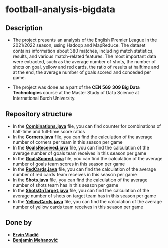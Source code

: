 # football-analysis-bigdata

## Description
- The project presents an analysis of the English Premier League in the 2021/2022 season, using Hadoop and MapReduce. The dataset contains information about 380 matches, including match statistics, results, and various match-related features. The most important data were extracted, such as the average number of shots, the number of shots on goal, yellow and red cards, the ratio of results at halftime and at the end, the average number of goals scored and conceded per game.
  
- The project was done as a part of the **CEN 569 309 Big Data Technologies** course at the Master Study of Data Science at International Burch University.

## Repository structure
- In the [**Combinations.java**](https://github.com/ervinvladic/football-analysis-bigdata/blob/main/Combinations.java) file, you can find counter for combinations of half-time and full-time score ratios
- In the [**Corners.java**](https://github.com/ervinvladic/football-analysis-bigdata/blob/main/Corners.java) file, you can find the calculation of the average number of corners per team in this season per game
- In the [**GoalsReceived.java**](https://github.com/ervinvladic/football-analysis-bigdata/blob/main/GoalsReceived.java) file, you can find the calculation of the average number of goals team receives in this season per game
- In the [**GoalsScored.java**](https://github.com/ervinvladic/football-analysis-bigdata/blob/main/GoalsScored.java) file, you can find the calculation of the average number of goals team scores in this season per game
- In the [**RedCards.java**](https://github.com/ervinvladic/football-analysis-bigdata/blob/main/RedCards.java) file, you can find the calculation of the average number of red cards team receives in this season per game
- In the [**Shots.java**](https://github.com/ervinvladic/football-analysis-bigdata/blob/main/Shots.java) file, you can find the calculation of the average number of shots team has in this season per game
- In the [**ShotsOnTarget.java**](https://github.com/ervinvladic/football-analysis-bigdata/blob/main/ShotsOnTarget.java) file, you can find the calculation of the average number of shots on target team has in this season per game
- In the [**YellowCards.java**](https://github.com/ervinvladic/football-analysis-bigdata/blob/main/YellowCards.java) file, you can find the calculation of the average number of yellow cards team receives in this season per game


## Done by
- [**Ervin Vladić**](https://github.com/ervinvladic)
- [**Benjamin Mehanović**](https://github.com/benjom22)

